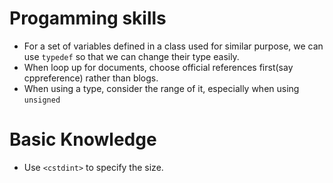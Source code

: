 # Progamming skills

- For a set of variables defined in a class used for similar purpose, we can use `typedef` so that we can change their type easily.
- When loop up for documents, choose official references first(say cppreference) rather than blogs.		
- When using a type, consider the range of it, especially when using `unsigned`





# Basic Knowledge

- Use `<cstdint>` to specify the size.
